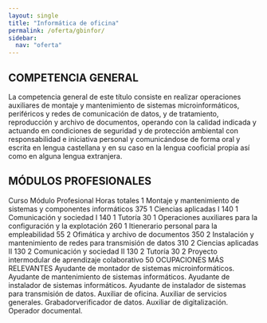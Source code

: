 ```yaml
---
layout: single
title: "Informática de oficina"
permalink: /oferta/gbinfor/
sidebar:
  nav: "oferta"
---
```


## COMPETENCIA GENERAL
La competencia general de este título consiste en realizar operaciones auxiliares de montaje y mantenimiento de sistemas microinformáticos, periféricos y redes de comunicación de datos, y de tratamiento, reproducción y archivo de documentos, operando con la calidad indicada y actuando en condiciones de seguridad y de protección ambiental con responsabilidad e iniciativa personal y comunicándose de forma oral y escrita en lengua castellana y en su caso en la lengua cooficial propia así como en alguna lengua extranjera.

## MÓDULOS PROFESIONALES

Curso	Módulo Profesional	Horas totales
1	Montaje y mantenimiento de sistemas y componentes informáticos	375
1	Ciencias aplicadas I	140
1	Comunicación y sociedad I	140
1	Tutoría	30
1	Operaciones auxiliares para la configuración y la explotación	260
1	Itienerario personal para la empleabilidad	55
2	Ofimática y archivo de documentos	350
2	Instalación y mantenimiento de redes para transmisión de datos	310
2	Ciencias aplicadas II	130
2	Comunicación y sociedad II	130
2	Tutoría	30
2	Proyecto intermodular de aprendizaje colaborativo	50
OCUPACIONES MÁS RELEVANTES
Ayudante de montador de sistemas microinformáticos.
Ayudante de mantenimiento de sistemas informáticos.
Ayudante de instalador de sistemas informáticos.
Ayudante de instalador de sistemas para transmisión de datos.
Auxiliar de oficina.
Auxiliar de servicios generales.
Grabadorverificador de datos.
Auxiliar de digitalización.
Operador documental.
